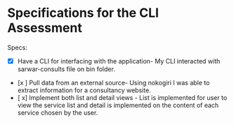 # Specifications for the CLI Assessment

Specs:
- [x] Have a CLI for interfacing with the application- My CLI interacted with sarwar-consults file on bin folder.
- [x ] Pull data from an external source- Using nokogiri I was able to extract information for a consultancy website.
- [ x] Implement both list and detail views - List is implemented for user to view the service list and
detail is implemented on the content of each service chosen by the user.
